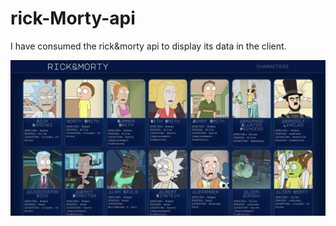 # rick-Morty-api
I have consumed the rick&morty api to display its data in the client.

![Image text](https://github.com/rvst312/rick-Morty-api/blob/main/img/Captura%20de%20pantalla%202023-07-05%20a%20las%2019.04.09.png)


